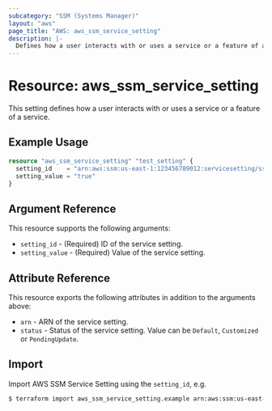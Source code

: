 ```yaml
---
subcategory: "SSM (Systems Manager)"
layout: "aws"
page_title: "AWS: aws_ssm_service_setting"
description: |-
  Defines how a user interacts with or uses a service or a feature of a service.
---
```


# Resource: aws_ssm_service_setting

This setting defines how a user interacts with or uses a service or a feature of a service.

## Example Usage

```terraform
resource "aws_ssm_service_setting" "test_setting" {
  setting_id    = "arn:aws:ssm:us-east-1:123456789012:servicesetting/ssm/parameter-store/high-throughput-enabled"
  setting_value = "true"
}
```

## Argument Reference

This resource supports the following arguments:

* `setting_id` - (Required) ID of the service setting.
* `setting_value` - (Required) Value of the service setting.

## Attribute Reference

This resource exports the following attributes in addition to the arguments above:

* `arn` - ARN of the service setting.
* `status` - Status of the service setting. Value can be `Default`, `Customized` or `PendingUpdate`.

## Import

Import AWS SSM Service Setting using the `setting_id`, e.g.

```sh
$ terraform import aws_ssm_service_setting.example arn:aws:ssm:us-east-1:123456789012:servicesetting/ssm/parameter-store/high-throughput-enabled
```
